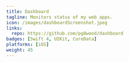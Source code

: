```yaml
---
title: Dashboard
tagline: Monitors status of my web apps.
icon: /images/dashboardScreenshot.jpeg
links:
  repo: https://github.com/pg8wood/dashboard
badges: [Swift 4, UIKit, CoreData]
platforms: [iOS]
weight: 45
---
```

